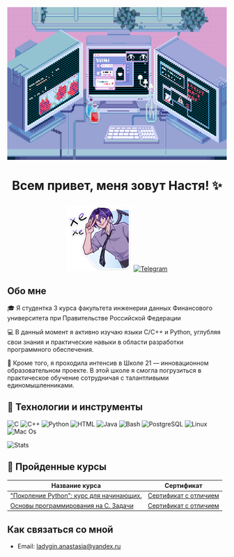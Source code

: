 <img src="https://github.com/Lemacoder/Lemacoder/blob/main/assets/header.gif" alt="Header" width="1900" height="350">

# <p align="center"> Всем привет, меня зовут Настя! :sparkles: </p>

<p align="center">
  <img src ="https://github.com/Lemacoder/Lemacoder/blob/main/assets/sticker.webp" alt="Sticker" width="150" height="150">
  <a href="https://t.me/Lemacoder">
    <img src="https://img.shields.io/badge/Telegram-090909?style=for-the-badge&logo=Telegram&logoColor=33b7fa" alt="Telegram">
  </a>
</p>

## Обо мне 

:mortar_board: Я студентка 3 курса факультета инженерии данных Финансового университета при Правительстве Российской Федерации

:computer: В данный момент я активно изучаю языки C/C++ и Python, углубляя свои знания и практические навыки в области разработки программного обеспечения.  

:school: Кроме того, я проходила интенсив в Школе 21 — инновационном образовательном проекте. В этой школе я смогла погрузиться в практическое обучение сотрудничая с талантливыми единомышленниками.

## :space_invader: Технологии и инструменты

![C](https://img.shields.io/badge/C-090909?style=for-the-badge&logo=C&logoColor=5B69BB)
![C++](https://img.shields.io/badge/C++-090909?style=for-the-badge&logo=C%2b%2b&logoColor=5B69BB)
![Python](https://img.shields.io/badge/Python-090909?style=for-the-badge&logo=Python&logoColor=fee442)
![HTML](https://img.shields.io/badge/HTML-090909?style=for-the-badge&logo=html5&logoColor=e44d26)
![Java](https://img.shields.io/badge/Java-090909?style=for-the-badge&logo=openjdk&logoColor=5B69BB)
![Bash](https://img.shields.io/badge/GNU%20Bash-090909?style=for-the-badge&logo=GNU%20Bash&logoColor=ffcb00)
![PostgreSQL](https://img.shields.io/badge/PostgreSQL-090909?style=for-the-badge&logo=postgresql&logoColor=0300ff4a)
![Linux](https://img.shields.io/badge/Linux_Mint-090909?style=for-the-badge&logo=linux-mint&logoColor=0300ff4a)
![Mac Os](https://img.shields.io/badge/mac-090909?style=for-the-badge&logo=apple&logoColor=0300ff4a)

![Stats](https://github-readme-stats.vercel.app/api/top-langs/?username=Lemacoder&theme=blue-green)

## :notebook: Пройденные курсы 

| Название курса |Сертификат|
| --- | --- |
| ["Поколение Python": курс для начинающих.](https://stepik.org/course/58852/info)| [Сертификат с отличием](https://stepik.org/cert/2374639) |
| [Основы программирования на С. Задачи](https://stepik.org/course/3078/info) | [Сертификат с отличием](https://stepik.org/cert/2520565)|

## Как связаться со мной 

- Email: ladygin.anastasia@yandex.ru 
